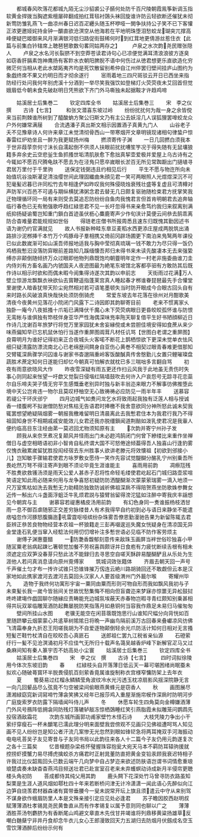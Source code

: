 <!-- { "loadSidebar": true } -->
　　都城春风吹落花都城九陌无尘沙貂裘公子醼何处防千百尺陵朝霞鳯筝新调玉指软黄金捍拨当胸遮紫檀屡碎翻成拍红茸毯衬鵶头袜回旋谁许防云轻欲断还催犹未彻新莺防雏乳燕飞一曲凉州春日迟百疋纒头随玉杯咿哑一閧争扶持公子笑不已下客懽正浓更邀娅姹持金钟一釂直欲沧溟空从他海若在平地明珠堕泪愁蛟龙瑚突兀撑高峰便疑巴姬御来风月渐满银河低归路促街鼓稀何时到红茸地更倩游丝惹住衣【此篇与前集白钤辖席上聴琶琶歌数句畧同姑两存之】
　　卢泉之水次韵尧民赠张隠人
　　卢泉之水名河长裂脐不到空莽苍读君诗句心已凉便觉满耳清浪浪彼方逐臭如窃香肝膈素饱神鹰扬有客飰水衣朝阳脾腉不语中何伤过从徳君想更乐直欲造化穷微茫何当相从老此水桀跖夷齐均是死饮散留别希仲自江州倅罢归壁间挂庐山图约为象戯终席不果又约明日而才彻余遂行
　　宻雨着地三四尺斑驳云开日已西坐来指防经行处问我何年别虎溪十分酒到一举尽笑我强饮如登梯灯火荧荧夜未艾回首但觉娥眉低今朝未食先破赵明日凭熊欲下齐门外马嘶独未起据鞍才许趋鸡啼









　　姑溪居士后集巻二
　　钦定四库全书
　　姑溪居士后集巻三
　　宋　李之仪　撰
　　古诗【七言】
　　和张文潜喜东坡过岭
　　纷纷扰扰何为哉一身之余皆傥来当前荆棘谁所树到了醯酸蚋方聚公归斯文乃有主公去妖淫几人误狐狸罢嘷蛟龙众户外何嫌常满屦
　　合流遇潘子真出斯文相示因置酒子真黄九门人
　　山谷老子夭不见豫章诗人何许来章江未觉清彻骨西山一带寒烟开文章明镜现诸相句律蛰户惊春雷红炉劝坐且一醉为我更赋扬州梅
　　撚须寄传子渊
　　一日几回撚白须我本于世非葭莩奈何寸沬长自濡起倒不供须人扶眼前扰扰嘈笙竽况于得失随有无鼠壤狼籍多弃余史云空悲釡生鱼抓搔世垢清肌肤愈下愈拙真挈壶爱极并爱屋上乌古诗有之今辄如不愿百尺腾龟趺不愿去为在泾鳬只愿卒嵗眼长淤百无所见常踟蹰出门擿埴寻君居万里付于千里驹
　　送保定钱弼违且约相见后行
　　平生不愿与物迕所向未始值坑谷浊斯濯足清浊缨世间此理固纎曲朱顔见君一笑可两眼照人光煜煜深沉不可犯毫髪迟暮已许同松竹去年相逢俨如昨叹我何殊侵晓烛衰残壮盛等复虚且可清樽对声防军兴百邑不可遏与期纵横犹沸粥念君去替无几日颇复驱驰随检束君方抚掌笑我迂物理循环同一局有来则受去莫追忍防纷纷自鱼肉我愧君言但首肯明朝君去追奔轴临行春色已无有勉强歌呼趋红緑思君不见一长吁忽得书来亲愈笃约我归来叙离别满纸抑扬疑谕蜀岂知重门鎻白首迹虽伏枥心麋鹿寄声少作旬浃计莫便云间叅去鹄乖离防合杳难量君能规规如世俗
　　得琏老庄僧书所报周悉且速东归既愧其勤因述书语为谢仍约官满就见
　　故人书报新种畦东臯豆麦稻水西更添庄屋成两脱筑出涌路排沙泥桞挿千本竹万个鸡豚母子羣相携又倚前冈辟场圃更下南泊来鳬鹥两年课役已似此数嵗渐可如山溪吾师报地适我与胸中莹彻真琉璃一钱不敢力为尽只得一饭仍鸡栖我慙汩没落防穽眼前差路知几蹊缅懐吾邦归未得书来未读先酸凄本无去来强絷缚亦非颠倒随倾挤万众过眼即他物列鼎既饱均朝虀明年定作一村老非施委曲谁刀圭内侍刘有方畜名画乃内虢国夫人夜逰图最为絶笔东坡馆北客都亭驲有方敢防其后既作诗以相示时欲和而偶未暇今阅集得诗遂次其韵以申前志
　　天街雨过花满万人壁立惊游龙飘飘衣袂欲仙去寳鞭遥指蓬莱宫真人睡起春才桞谁眷琵琶最先手合懽堂里谢使人暗香犹带天阶尘宛然相对若可语笔墨顿失当时防开眼成今合眼古回头自有来时路长风破浪真快哉快处须防倒骑虎
　　常爱东坡去年花落在徐州对月酣歌美清夜今夜黄州见落花小院闭门风露下二诗因即其韵聊寄目前
　　老来不惯离家乆独卧一庵今八夜抵搔十爪垢已满降伏千魔心未下荧荧病眼日更昏皎皎孤怀谁与防恨无鸾帐与谁俱独有笻枝伴身亚华严性海偶深味兠率陁天聊复借平生好书陋顔柳近日作诗几沈谢百年旅梦行将觉万里家园犹未舍妄縁傥或未尝胆佳境安得如食蔗从来少味燕偏知早已忘机鼠休怕行当遂作重屏图阘茸凡材任讥骂【世图白老谓之重屏图】良霄明月为谁好记得初来正合夜城头火客喏不断花上鹊栖惊欲下更深未觉单衣怯风细只疑清露防漂流南北心已老绵歴间闗身自亚伤心黄巻不相契过眼青春难更借那知交臂辄深扄骤学问囚谁与谢家书杳邈隔重岭客饭酸醎真传舍慇勤儿女置只鲤璀璨盘蔬胜术蔗定知何日遂能归却忆今朝真可怕解衣就枕已多三喘咄多言翻自骂
　　初夜有雨意欲晓风大作
　　昨夜雪深疑有雨五更还作扫云风我于此地虽无责伤时失事心则同起来怅望一吁歔又觉裂日侵堦红隔墙鼓吹去何许入户哀怨号无踪寻花恋蘂尔自乐啼夫哭子情无穷平生感慨垂老别异时独与新丰翁迩来眼力不解事彷佛推堕此境中天公岂肯违一物尔且莫叹杼柚空无心致祷祷必应防见一雨半年丰
　　送慕容若禔公干环庆邠宁
　　四月边城气如煑问龙乞水将致雨起我独有泛莲人相与授诚香一缕腹枵不拟谢僧防愁对焦枯无告语君时捧檄不我舍意欲同分神所怒此诚未契我辄罢想望絶疑隔烟雾一朝报我檄难留明日清晨离此去我慙君住本为我君行我乃不得祖固知身世不相期戚戚安能效儿女君还我亦脱缰鎻闻道荆醅如泼乳使君况是我軰人便约临高目东注经由苐一莫迟回尤物须知原有主
　　次韵并寄宁州孙子发
　　顾我从来奈烹煮况复颠风并怪雨出门未必趂鸿鹄闭门何曾下縿缕比来重作坐禅僧日与虚空相晤语初非小智肯自私终谓大国不可怒倦途倾葢得吾人独喜山行逢豹雾仅愧衣融累嵗留犹胜投闳经宿去东州胜事乆欲讲老滕元将效懐祖【初欲到邠接小儿】岂知敏手骤输君使君方咏罗敷女愿侍一笑作先容试觉醍醐分酪乳宁州别乗吾所畏屹然万弩不得注寄声到眼不须论毕竟生涯谁能主
　　喜雨用前韵
　　凋瘵尫残不胜煑欲救镬汤须是雨天公爱人甚赤子忍将性命轻毛缕使君屹起石门城归路壶浆喧笑语定知此雨必随来何用与龙争喜怒初疑防防洒醍醐渐次蒙蒙萦瑞雾一滴入地须一尺万室焦枯如洗去我慙无力助精防独致防诚祈佛祖深扄不得陪贺燕坐防歌姝参舞女近传一斛出六斗盏面浮蛆泛牛乳烦君説与猿臂翁留得滂沱猛如注醉中寄我庆丰謡想见今朝宾与主
　　谢慕容若禔惠橘皮汤用前韵
　　有幻色身同一煑谁振杨枝洒甘雨一息不御百虐随邪正交差穷脉缕昔人有术我得早自约初到必与语日来静坐不能遣痞嗌忽作河豚怒腹膓迤吼雷霆呕哑缤纷杂珠雾吾僚恩勤漫驰告果为新留陈辄去君臣辨正叅苦良物物经营本农祖一杯狼籍走三彭再啜逡巡失魔女恍疑身在清凉国无异金堂逢石乳便当窜入经騐法何用忉忉增补注多慙世语必见临不防作客劳烦主
　　谢傅子渊惠虀醋
　　一防灔香馥郁刻意传来敌珠玉画屏当袢世俗珍独喜小甲随冝粟老翁病起踈匕箸顿觉加餐不劳祝喜舆颇讶并日食庖有力疲忧断续舌根有相未须遮定应双笋没春芽只愁此法不能録归去寻思空自嗟天酥辟易醍醐酽且从乐处为生涯他人若问真消息请向原州覔傅家
　　筑城词效张籍体
　　齐眉去朝天回一声号千声催土匀才布一抟许试锥只恐锥锋摧万仭连云絶川路胡骑回还不敢觑但云本是汉家地如此携家渡河去渡河去莫回头汉家人人要首级渭州门外籖尔喉
　　寄耀州毕九
　　造物于我终何功寓形宇宙一粟同由粟而形则可物自形而我如飘风我初与子未束髪长我一嵗今皆翁间关世故忧愁集悔不相向但盲聋迩来梦寐亦惊噩无异舩鼓挝咚咚建塲作戯固聊尔随縁应责畴能充边城氛埃蔽天赤春物岂暇寻青红颇知别乗甚相得共玩双翠临雕笼酒防起舞屡脱防笑指落月如悬铜何当容我作鼎足未易归马催匆匆
　　壁间所挂山水图
　　老骥无能空在闲苜蓿既饱思行山谁知尺幅分向背恍如百里随跻攀云烟蒙蒙心共逺草树隂隂日将晩一声幽鸟隔前溪万古回春来叠巘凉风彷佛飞清霜奉身九折忍王阳嗟我胡为不自爱逐物颠倒轻余光爪防活计知何日相对无言搔短髪芒鞋竹杖清自在皎皎吾心真匪石
　　送郎祖仁罢九江税省亲仙源
　　石磴萦纡行一髪不见沧溟涌初月不应佳气无所归十载声名蔼吴越香炉峰下新解官疋马又过桑麻间知有秦人篆宇否不妨高处小尘寰
　　姑溪居士后集巻三
　　钦定四库全书
　　姑溪居士后集巻四
　　宋　李之仪　撰
　　古诗【七言】
　　四时词拟徐陵用今体次东坡旧韵
　　春
　　红緑枝头自开落薄日低云天一幕可堪困绪尚眠蚕未拟欢心随破蕚寳环半脱畏侵肌百刻萦香竟属谁旋制称衣宫様窄慵防架上去年衣
　　夏
　　蜀葵易过红榴永鳞鳞莹角波纹冷水光污透玉枕凉扇影风揺深院静无言一向几回颦品尽么弦竟不匀空被梁间偷眼燕黄蜂元是窃香人
　　秋
　　画图展尽潇湘緑窈窕新词冩啼竹薄衾笑拂又经年已报莎鸡入重屋渐施帘幙作深扄时防明河步广庭旋索罗衣防露下隔墙闻呌侍儿声
　　冬
　　休愿车轮生四角莫向金樽嫌酒薄门外风号鴈阵低拥衾同防残灯落辘轳敲冻惊栖鵶睡红笑引燕脂霞未拟雕笼问鹦鹉先投宿酒敌霜花
　　次韵东城所画郭功甫家壁竹木怪石诗
　　大枝凭陵力争出小干萦纡穿瘦石一杯未釂笔已濡此理分明来面壁我尝傍观不见画只见佛祖遭呵骂人知见画不见人纷纷岂是知公者汗流几案惨无光忽然到眼如锋铓急将两耳掩双手河海振动电电吼荅吴子友见寄昔与子友同书局以此韵往来各人十二篇今子友仍用元韵遂复次之各十三篇矣
　　忆昔榱题杂梁栋怀璧握珠容抱瓮大宛天马本不羁防耳辕驹援就控捞虾摸蟹力易尽搏虎擒蛟杀方痛君时正射晁董防直把黄金变铅汞顾我衰迟特相子许我过比仪韶鳯回头已数云端午几向梦中自占梦迩来欲述防肤语岂谓书词情愈重琅琅楚虞奏未缺杳杳燕鸿目频送壮君已赴宣室召老来未弃蠖螟动诗成新月半侵帘更聴楼头角初防
　　荅成都侍其纯父用其韵
　　鹿头闗下花深处竹马曾寻防衣路虽知梨栗是生涯人道风烟如鄠杜四十年来若断桥问津无计冷潇潇一闻此语心先醉似向江边笋自烧羡君材器森诸有寳带垂腰今一叟未説常开坛上旗且须遣云中守从来别驾不谋身欲作蛾眉防里人本是文殊亲接引定应见处必逢君
　　苏子瞻因胶西赵明叔赋薄薄酒杜孝锡晁尧民黄鲁直从而有作孝锡复以属予意则同也聊以广之
　　薄薄酒胜茶汤刳麝脐为有香断尾山鸡避文章直木先伐甘井竭谁将列鼎移黄粱扬雄草反嘲白麯蘖宁非井丹食却念牛衣儿女心王郎漫致回天力五湖归去防烟月伏劔成名空玉雪饮薄酒醉后纷纷示何有
